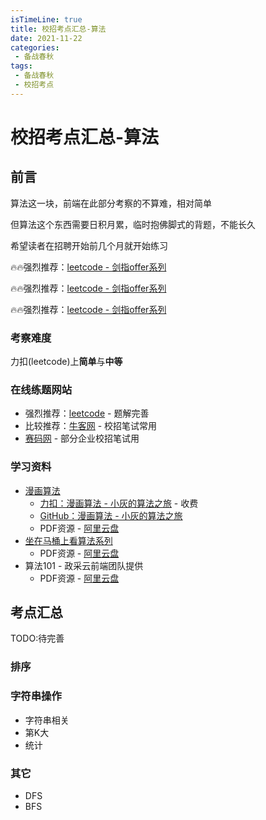 ```yaml
---
isTimeLine: true
title: 校招考点汇总-算法
date: 2021-11-22
categories:
 - 备战春秋
tags:
 - 备战春秋
 - 校招考点
---
```

# 校招考点汇总-算法

## 前言
算法这一块，前端在此部分考察的不算难，相对简单

但算法这个东西需要日积月累，临时抱佛脚式的背题，不能长久

希望读者在招聘开始前几个月就开始练习

🔥🔥强烈推荐：[leetcode - 剑指offer系列](https://leetcode-cn.com/study-plan/lcof/)

🔥🔥强烈推荐：[leetcode - 剑指offer系列](https://leetcode-cn.com/study-plan/lcof/)

🔥🔥强烈推荐：[leetcode - 剑指offer系列](https://leetcode-cn.com/study-plan/lcof/)
### 考察难度
力扣(leetcode)上**简单**与**中等**

### 在线练题网站
* 强烈推荐：[leetcode](https://leetcode-cn.com/problemset/all/) - 题解完善
* 比较推荐：[牛客网](https://www.nowcoder.com/contestRoom) - 校招笔试常用
* [赛码网](https://www.acmcoder.com/#/practice/company) - 部分企业校招笔试用

### 学习资料
* [漫画算法](https://www.cxyxiaowu.com/suanfa-2/manhuasuanfa)
  * [力扣：漫画算法 - 小灰的算法之旅](https://leetcode-cn.com/leetbook/detail/journey-of-algorithm/) - 收费
  * [GitHub：漫画算法 - 小灰的算法之旅](https://github.com/lydiarong/Books/blob/master/%E6%BC%AB%E7%94%BB%E7%AE%97%E6%B3%95%EF%BC%9A%E5%B0%8F%E7%81%B0%E7%9A%84%E7%AE%97%E6%B3%95%E4%B9%8B%E6%97%85.pdf)
  * PDF资源 - [阿里云盘](https://www.aliyundrive.com/s/GdwHhU9YbDj)
* [坐在马桶上看算法系列](https://blog.51cto.com/ahalei) 
  * PDF资源 - [阿里云盘](https://www.aliyundrive.com/s/xZKxj9rRTgx)
* 算法101 - 政采云前端团队提供
  * PDF资源 - [阿里云盘](https://www.aliyundrive.com/s/CYLb3PYX2hj)
## 考点汇总
TODO:待完善
### 排序
<table-base src="sf-sort" />

### 字符串操作
* 字符串相关
* 第K大
* 统计

### 其它
* DFS
* BFS

<comment/>
<tongji/>